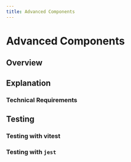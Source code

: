 ```yaml
---
title: Advanced Components
---
```


# Advanced Components

## Overview

## Explanation

### Technical Requirements

## Testing

### Testing with vitest

### Testing with `jest`
